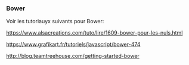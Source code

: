 ### Bower


Voir les tutoriauyx suivants pour Bower:

https://www.alsacreations.com/tuto/lire/1609-bower-pour-les-nuls.html

https://www.grafikart.fr/tutoriels/javascript/bower-474

http://blog.teamtreehouse.com/getting-started-bower
